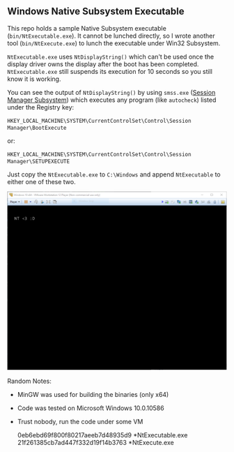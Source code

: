 ## Windows Native Subsystem Executable

This repo holds a sample Native Subsystem executable (`bin/NtExecutable.exe`).
It cannot be lunched directly, so I wrote another tool (`bin/NtExecute.exe`)
to lunch the executable under Win32 Subsystem.

`NtExecutable.exe` uses `NtDisplayString()` which can't be used once the display driver owns the display
after the boot has been completed. `NtExecutable.exe` still suspends its execution for 10 seconds so you
still know it is working.

You can see the output of `NtDisplayString()` by using `smss.exe` 
([Session Manager Subsystem](https://en.wikipedia.org/wiki/Session_Manager_Subsystem)) which executes 
any program (like `autocheck`) listed under the Registry key:

    HKEY_LOCAL_MACHINE\SYSTEM\CurrentControlSet\Control\Session Manager\BootExecute

or:

    HKEY_LOCAL_MACHINE\SYSTEM\CurrentControlSet\Control\Session Manager\SETUPEXECUTE

Just copy the `NtExecutable.exe` to `C:\Windows` and append `NtExecutable` to either one of these two.

![Boot](https://raw.githubusercontent.com/Barakat/NtExecutable/master/boot.png)

Random Notes:

* MinGW was used for building the binaries (only x64)
* Code was tested on Microsoft Windows 10.0.10586
* Trust nobody, run the code under some VM


    0eb6ebd69f800f80217aeeb7d48935d9 *NtExecutable.exe
    21f261385cb7ad447f332d19f14b3763 *NtExecute.exe
